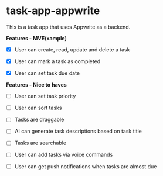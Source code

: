 # task-app-appwrite

This is a task app that uses Appwrite as a backend.

**Features - MVE(xample)**

- [x] User can create, read, update and delete a task

- [x] User can mark a task as completed

- [x] User can set task due date

**Features - Nice to haves**

- [ ] User can set task priority

- [ ] User can sort tasks

- [ ] Tasks are draggable

- [ ] AI can generate task descriptions based on task title

- [ ] Tasks are searchable

- [ ] User can add tasks via voice commands

- [ ] User can get push notifications when tasks are almost due
